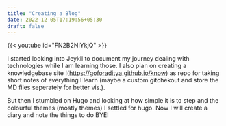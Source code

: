 ```yaml
---
title: "Creating a Blog"
date: 2022-12-05T17:19:56+05:30
draft: false
---
```


{{< youtube id="FN2B2NIYkjQ" >}}

I started looking into Jeykll to document my journey dealing with technologies while I am learning those. I also plan on creating a knowledgebase site !(https://goforaditya.github.io/know) as repo for taking short notes of everything I learn (maybe a custom gitchekout and store the MD files seperately for better vis.). 

But then I stumbled on Hugo and looking at how simple it is to step and the colourful themes (mostly themes) I settled for hugo. Now I will create a diary and note the things to do BYE!

